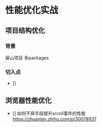 # 性能优化实战

## 项目结构优化
### 背景
 屎山项目 多packages

### 切入点
- [] 


## 浏览器性能优化
- [] 如何不择手段提升scroll事件的性能 https://zhuanlan.zhihu.com/p/30078937